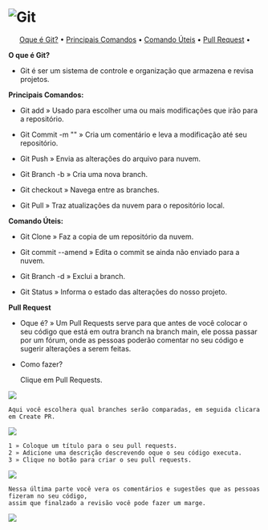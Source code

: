 # ![Git](https://user-images.githubusercontent.com/101012809/162340613-57d449d2-f730-4abd-80c3-7680fe55457a.png)

<p align="center">
 <a href="#Oque é Git?">Oque é Git?</a> •
 <a href="#Principais Comandos">Principais Comandos</a> • 
 <a href="#Comando Úteis">Comando Úteis</a> • 
 <a href="#Pull Request">Pull Request</a> • 
</p>


**O que é Git?**

* Git é ser um sistema de controle e organização que armazena e revisa projetos.

**Principais Comandos:**

* Git add » Usado para escolher uma ou mais modificações que irão para a repositório.

* Git Commit -m "" » Cria um comentário e leva a modificação até seu repositório. 

* Git Push » Envia as alterações do arquivo para nuvem.

* Git Branch -b  » Cria uma nova branch.

* Git checkout  » Navega entre as branches.

* Git Pull » Traz atualizações da nuvem para o repositório local.

**Comando Úteis:**

* Git Clone » Faz a copia de um repositório da nuvem.

* Git commit --amend » Edita o commit se ainda não enviado para a nuvem.

* Git Branch -d  » Exclui a branch.

* Git Status » Informa o estado das alterações do nosso projeto.

**Pull Request**

* Oque é? » Um Pull Requests serve para que antes de você colocar o seu código que está em outra branch na branch main, ele possa passar por um fórum, onde as pessoas poderão comentar no seu código e sugerir alterações a serem feitas.

* Como fazer?
  
    Clique em Pull Requests.

 ![](https://user-images.githubusercontent.com/101012809/190465613-b89e934b-3748-4282-a65a-82c9fdb737e3.png)
 
    Aqui você escolhera qual branches serão comparadas, em seguida clicara em Create PR.

 ![](https://user-images.githubusercontent.com/101012809/190465904-ff480fda-6fbd-4ce3-82b6-3c90f813b003.png)
    
    1 » Coloque um título para o seu pull requests.
    2 » Adicione uma descrição descrevendo oque o seu código executa.
    3 » Clique no botão para criar o seu pull requests.

 ![](https://user-images.githubusercontent.com/101012809/190529740-3bb8cb81-f59e-4c42-b6a2-b8dce332d43e.png)

    Nessa última parte você vera os comentários e sugestões que as pessoas fizeram no seu código,
    assim que finalzado a revisão você pode fazer um marge. 

 ![](https://user-images.githubusercontent.com/101012809/190466341-b4d5e2aa-a6e1-4468-a104-bffd28778570.png)


